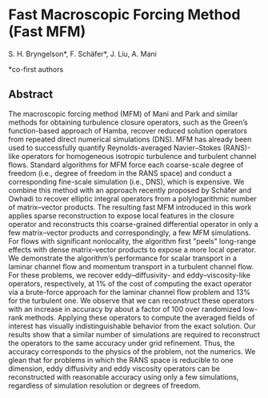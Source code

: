 # Fast Macroscopic Forcing Method (Fast MFM)

S. H. Bryngelson*, F. Schäfer*, J. Liu, A. Mani

\*co-first authors

## Abstract

The macroscopic forcing method (MFM) of Mani and Park and similar methods for obtaining
turbulence closure operators, such as the Green’s function-based approach of Hamba, recover
reduced solution operators from repeated direct numerical simulations (DNS). MFM has already
been used to successfully quantify Reynolds-averaged Navier–Stokes (RANS)-like operators for
homogeneous isotropic turbulence and turbulent channel flows. Standard algorithms for MFM force
each coarse-scale degree of freedom (i.e., degree of freedom in the RANS space) and conduct a
corresponding fine-scale simulation (i.e., DNS), which is expensive. We combine this method with
an approach recently proposed by Schäfer and Owhadi to recover elliptic integral operators from
a polylogarithmic number of matrix–vector products. The resulting fast MFM introduced in this
work applies sparse reconstruction to expose local features in the closure operator and reconstructs
this coarse-grained differential operator in only a few matrix–vector products and correspondingly, a
few MFM simulations. For flows with significant nonlocality, the algorithm first "peels" long-range
effects with dense matrix–vector products to expose a more local operator. We demonstrate the
algorithm’s performance for scalar transport in a laminar channel flow and momentum transport in
a turbulent channel flow. For these problems, we recover eddy–diffusivity- and eddy–viscosity-like
operators, respectively, at 1% of the cost of computing the exact operator via a brute-force approach
for the laminar channel flow problem and 13% for the turbulent one. We observe that we can
reconstruct these operators with an increase in accuracy by about a factor of 100 over randomized
low-rank methods. Applying these operators to compute the averaged fields of interest has visually
indistinguishable behavior from the exact solution. Our results show that a similar number of
simulations are required to reconstruct the operators to the same accuracy under grid refinement.
Thus, the accuracy corresponds to the physics of the problem, not the numerics. We glean that
for problems in which the RANS space is reducible to one dimension, eddy diffusivity and eddy
viscosity operators can be reconstructed with reasonable accuracy using only a few simulations,
regardless of simulation resolution or degrees of freedom.

